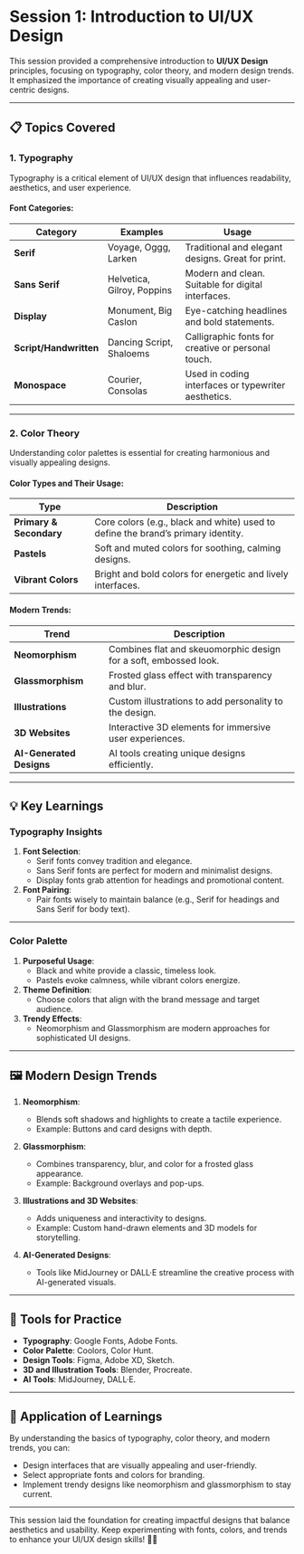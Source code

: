 # **Session 1: Introduction to UI/UX Design**

This session provided a comprehensive introduction to **UI/UX Design** principles, focusing on typography, color theory, and modern design trends. It emphasized the importance of creating visually appealing and user-centric designs.

---

## **📋 Topics Covered**

### **1. Typography**
Typography is a critical element of UI/UX design that influences readability, aesthetics, and user experience. 

#### **Font Categories**:
| **Category**        | **Examples**                                    | **Usage**                                         |
|----------------------|------------------------------------------------|--------------------------------------------------|
| **Serif**            | Voyage, Oggg, Larken                          | Traditional and elegant designs. Great for print.|
| **Sans Serif**       | Helvetica, Gilroy, Poppins                    | Modern and clean. Suitable for digital interfaces.|
| **Display**          | Monument, Big Caslon                          | Eye-catching headlines and bold statements.      |
| **Script/Handwritten** | Dancing Script, Shaloems                     | Calligraphic fonts for creative or personal touch.|
| **Monospace**        | Courier, Consolas                             | Used in coding interfaces or typewriter aesthetics.|

---

### **2. Color Theory**
Understanding color palettes is essential for creating harmonious and visually appealing designs.

#### **Color Types and Their Usage**:
| **Type**              | **Description**                                                                 |
|-----------------------|---------------------------------------------------------------------------------|
| **Primary & Secondary** | Core colors (e.g., black and white) used to define the brand’s primary identity.|
| **Pastels**            | Soft and muted colors for soothing, calming designs.                          |
| **Vibrant Colors**     | Bright and bold colors for energetic and lively interfaces.                   |

#### **Modern Trends**:
| **Trend**             | **Description**                                                                 |
|-----------------------|---------------------------------------------------------------------------------|
| **Neomorphism**        | Combines flat and skeuomorphic design for a soft, embossed look.              |
| **Glassmorphism**      | Frosted glass effect with transparency and blur.                              |
| **Illustrations**      | Custom illustrations to add personality to the design.                       |
| **3D Websites**        | Interactive 3D elements for immersive user experiences.                      |
| **AI-Generated Designs** | AI tools creating unique designs efficiently.                               |

---

## **💡 Key Learnings**

### **Typography Insights**
1. **Font Selection**:
   - Serif fonts convey tradition and elegance.
   - Sans Serif fonts are perfect for modern and minimalist designs.
   - Display fonts grab attention for headings and promotional content.
2. **Font Pairing**:
   - Pair fonts wisely to maintain balance (e.g., Serif for headings and Sans Serif for body text).

---

### **Color Palette**
1. **Purposeful Usage**:
   - Black and white provide a classic, timeless look.
   - Pastels evoke calmness, while vibrant colors energize.
2. **Theme Definition**:
   - Choose colors that align with the brand message and target audience.
3. **Trendy Effects**:
   - Neomorphism and Glassmorphism are modern approaches for sophisticated UI designs.

---

## **🖼️ Modern Design Trends**

1. **Neomorphism**:
   - Blends soft shadows and highlights to create a tactile experience.
   - Example: Buttons and card designs with depth.

2. **Glassmorphism**:
   - Combines transparency, blur, and color for a frosted glass appearance.
   - Example: Background overlays and pop-ups.

3. **Illustrations and 3D Websites**:
   - Adds uniqueness and interactivity to designs.
   - Example: Custom hand-drawn elements and 3D models for storytelling.

4. **AI-Generated Designs**:
   - Tools like MidJourney or DALL·E streamline the creative process with AI-generated visuals.

---

## **🎨 Tools for Practice**

- **Typography**: Google Fonts, Adobe Fonts.
- **Color Palette**: Coolors, Color Hunt.
- **Design Tools**: Figma, Adobe XD, Sketch.
- **3D and Illustration Tools**: Blender, Procreate.
- **AI Tools**: MidJourney, DALL·E.

---

## **🚀 Application of Learnings**

By understanding the basics of typography, color theory, and modern trends, you can:
- Design interfaces that are visually appealing and user-friendly.
- Select appropriate fonts and colors for branding.
- Implement trendy designs like neomorphism and glassmorphism to stay current.

---

This session laid the foundation for creating impactful designs that balance aesthetics and usability. Keep experimenting with fonts, colors, and trends to enhance your UI/UX design skills! 🎨✨